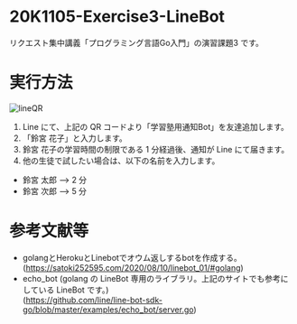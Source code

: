 # 20K1105-Exercise3-LineBot
リクエスト集中講義「プログラミング言語Go入門」の演習課題3 です。

# 実行方法
![lineQR](https://user-images.githubusercontent.com/78438738/109186576-69660d80-77d4-11eb-95d9-63bb1e0dc96b.png)
1. Line にて、上記の QR コードより「学習塾用通知Bot」を友達追加します。
2. 「鈴宮 花子」と入力します。
3. 鈴宮 花子の学習時間の制限である 1 分経過後、通知が Line にて届きます。
4. 他の生徒で試したい場合は、以下の名前を入力します。
  * 鈴宮 太郎 --> 2 分
  * 鈴宮 次郎 --> 5 分

# 参考文献等
* golangとHerokuとLinebotでオウム返しするbotを作成する。 (https://satoki252595.com/2020/08/10/linebot_01/#golang)
* echo_bot (golang の LineBot 専用のライブラリ。上記のサイトでも参考にしている LineBot です。)  
(https://github.com/line/line-bot-sdk-go/blob/master/examples/echo_bot/server.go)
